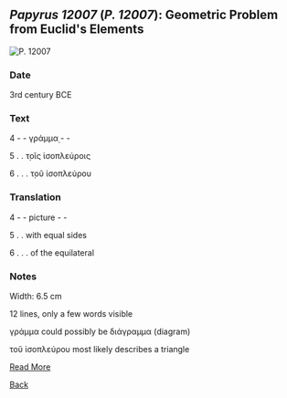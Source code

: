 ## _Papyrus 12007_ (_P. 12007_): Geometric Problem from Euclid's Elements

![P. 12007](https://berlpap.smb.museum/Original/P_12007_S1_001.jpg)

### Date

3rd century BCE

### Text
4 - - γ̣ράμμα̣ - - 

5 . . τ̣οῖς ἰσοπλεύροις

6 . . . τ̣οῦ ἰσοπλεύρου

### Translation
4 - - picture - - 

5 . . with equal sides

6 . . . of the equilateral

### Notes
Width: 6.5 cm

12 lines, only a few words visible

γράμμα could possibly be διάγραμμα (diagram)

τοῦ ἰσοπλεύρου most likely describes a triangle

[Read More](https://berlpap.smb.museum/16501/)

[Back](./index/resources.html)
